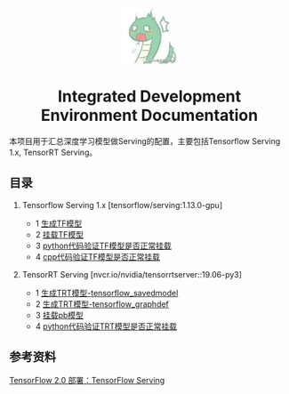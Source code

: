 <p align="center">
  <img alt="vscode logo" src="imgs/logo.jpg" width="100px" />
  <h1 align="center">Integrated Development Environment Documentation</h1>
</p>

本项目用于汇总深度学习模型做Serving的配置，主要包括Tensorflow Serving 1.x, TensorRT Serving。


## 目录
   
1. Tensorflow Serving 1.x [tensorflow/serving:1.13.0-gpu]
    - 1 [生成TF模型](Tensorflow_Serving_1.x/1_make_pb/make_pb.md)
    - 2 [挂载TF模型](Tensorflow_Serving_1.x/2_mount/mount_pb.md)
    - 3 [python代码验证TF模型是否正常挂载](Tensorflow_Serving_1.x/3_python_check/pb_python_check.md)
    - 4 [cpp代码验证TF模型是否正常挂载](Tensorflow_Serving_1.x/4_cpp_check/pb_cpp_check.md)

2. TensorRT Serving [nvcr.io/nvidia/tensorrtserver::19.06-py3]
    - 1 [生成TRT模型-tensorflow_savedmodel](TensorRT_Serving/1_make_pb_tfsavedmodel/make_pb.md)
    - 2 [生成TRT模型-tensorflow_graphdef](TensorRT_Serving/2_make_pb_tfgraphdef/make_pb.md)
    - 3 [挂载pb模型](TensorRT_Serving/3_mount/mount_pb.md)
    - 4 [python代码验证TRT模型是否正常挂载](TensorRT_Serving/4_python_check/pb_python_check.md)

  
## 参考资料
[TensorFlow 2.0 部署：TensorFlow Serving](https://mp.weixin.qq.com/s?src=11&timestamp=1579152232&ver=2099&signature=TmY2z14SJ31LGwNig9*mHTjow8ui7OlhN3KLVt-qVmvwmhnBjX2it-htz2fWackJiQZPJzdyEhLKUzV*NyUby4uXeNYjCaYm*hBiUffP87H*WxjcjSqLHaKVkSUW2CvI&new=1)



